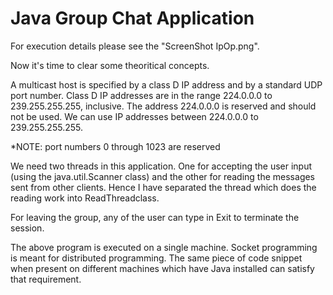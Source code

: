 # Java Group Chat Application

For execution details please see the "ScreenShot IpOp.png".

Now it's time to clear some theoritical concepts.

A multicast host is specified by a class D IP address and by a standard UDP port number. Class D IP addresses are in the range 224.0.0.0 to 239.255.255.255, inclusive. The address 224.0.0.0 is reserved and should not be used. We can use IP addresses between 224.0.0.0 to 239.255.255.255.

*NOTE: port numbers 0 through 1023 are reserved

We need two threads in this application. One for accepting the user input (using the java.util.Scanner class) and the other for reading the messages sent from other clients. Hence I have separated the thread which does the reading work into ReadThreadclass. 

For leaving the group, any of the user can type in Exit to terminate the session.

The above program is executed on a single machine. Socket programming is meant for distributed programming. The same piece of code snippet when present on different machines which have Java installed can satisfy that requirement.
